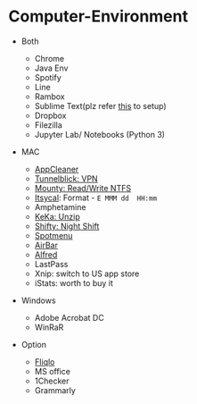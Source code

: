 # Computer-Environment
* Both
  * Chrome
  * Java Env
  * Spotify
  * Line
  * Rambox
  * Sublime Text(plz refer [this](https://github.com/pinhao1994/Computer-Environment/blob/master/sublime-text.md) to setup)
  * Dropbox
  * Filezilla
  * Jupyter Lab/ Notebooks (Python 3)
  
* MAC
  * [AppCleaner](https://freemacsoft.net/appcleaner/)
  * [Tunnelblick: VPN](https://tunnelblick.net/)
  * [Mounty: Read/Write NTFS](https://mac.filehorse.com/download-mounty/)
  * [Itsycal](https://www.mowglii.com/itsycal/): Format - `E MMM dd  HH:mm`
  * Amphetamine
  * [KeKa: Unzip](https://www.keka.io/en/)
  * [Shifty: Night Shift](https://shifty.natethompson.io/en/)
  * [Spotmenu](https://kmikiy.github.io/SpotMenu/)
  * [AirBar](https://tiivik.github.io/?ref=producthunt)
  * [Alfred](https://www.alfredapp.com/)
  * LastPass
  * Xnip: switch to US app store
  * iStats: worth to buy it

* Windows
  * Adobe Acrobat DC
  * WinRaR

* Option
  * [Fliqlo](https://fliqlo.com/)
  * MS office
  * 1Checker
  * Grammarly
  
